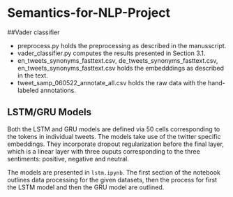 # Semantics-for-NLP-Project

##Vader classifier
- preprocess.py holds the preprocessing as described in the manusscript.
- vader_classifier.py computes the results presented in Section 3.1.
- en_tweets_synonyms_fasttext.csv, de_tweets_synonyms_fasttext.csv, en_tweets_synonyms_fasttext.csv holds the embedddings as described in the text.
- tweet_samp_060522_annotate_all.csv holds the raw data with the hand-labeled annotations.
## LSTM/GRU Models
Both the LSTM and GRU models are defined via 50 cells corresponding to the tokens in individual tweets. The models take use of the twitter specific embeddings. They incorporate dropout regularization before the final layer, which is a linear layer with three ouputs corresponding to the three sentiments: positive, negative and neutral.

The models are presented in `lstm.ipynb`. The first section of the notebook outlines data processing for the given datasets, then the process for first the LSTM model and then the GRU model are outlined.

